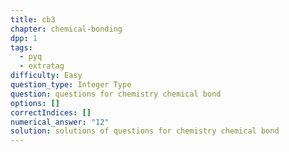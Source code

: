 ```yaml
---
title: cb3
chapter: chemical-bonding
dpp: 1
tags:
  - pyq
  - extratag
difficulty: Easy
question_type: Integer Type
question: questions for chemistry chemical bond
options: []
correctIndices: []
numerical_answer: "12"
solution: solutions of questions for chemistry chemical bond
---
```

